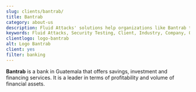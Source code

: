 ```yaml
---
slug: clients/bantrab/
title: Bantrab
category: about-us
description: Fluid Attacks' solutions help organizations like Bantrab to identify security vulnerabilities in their systems and manage their attack surfaces.
keywords: Fluid Attacks, Security Testing, Client, Industry, Company, Organization, Pentesting, Ethical Hacking, Bantrab
clientlogo: logo-bantrab
alt: Logo Bantrab
client: yes
filter: banking
---
```


**Bantrab** is a bank in Guatemala
that offers savings, investment and financing services.
It is a leader in terms of profitability and volume of financial assets.
